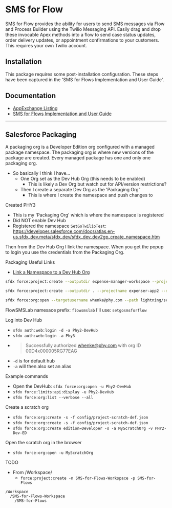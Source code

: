 # SMS for Flow

SMS for Flow provides the ability for users to send SMS messages via Flow and Process Builder using the Twilio Messaging API.  Easily drag and drop these invocable Apex methods into a flow to send case status updates, order delivery updates, or appointment confirmations to your customers. This requires your own Twilio account.

## Installation

This package requires some post-installation configuration. These steps have been captured in the 'SMS for Flows Implementation and User Guide'.

## Documentation

- [AppExchange Listing](https://appexchange.salesforce.com/appxListingDetail?listingId=a0N3A00000FeF9YUAV)
- [SMS for Flows Implementation and User Guide](https://appexchange.salesforce.com/servlet/servlet.FileDownload?file=00P3A00000gAwX0UAK)

---

## Salesforce Packaging

A packaging org is a Developer Edition org configured with a managed package namespace. The packaging org is where new versions of the package are created. Every managed package has one and only one packaging org.

- So basically I think I have...
  - One Org set as the Dev Hub Org (this needs to be enabled)
    - This is likely a Dev Org but watch out for API/version restrictions?
  - Then I create a separate Dev Org as the 'Packaging Org'
    - This is where I create the namespace and push changes to

Created PHY3

- This is my 'Packaging Org' which is where the namespace is registered
- Did NOT enable Dev Hub
- Registered the namespace `SetGoTwilioTest`: <https://developer.salesforce.com/docs/atlas.en-us.sfdx_dev.meta/sfdx_dev/sfdx_dev_dev2gp_create_namespace.htm>

Then from the Dev Hub Org I link the namespace. When you get the popup to login you use the credentials from the Packaging Org.

Packaging Useful Links

- [Link a Namespace to a Dev Hub Org](https://help.salesforce.com/articleView?id=sf.sfdx_dev_reg_namespace.htm)

```bash
sfdx force:project:create --outputdir expense-manager-workspace --projectname expenser-app --defaultpackagedir source-folder

sfdx force:project:create --outputdir . --projectname expenser-app2 --defaultpackagedir source-folder

sfdx force:org:open --targetusername whenke@phy.com --path lightning/setup/Package/home
```

FlowSMSLab namesace prefix: `flowsmslab`
I'll use: `setgosmsforflow`

Log into Dev Hub

- `sfdx auth:web:login -d -a Phy2-DevHub`
- `sfdx auth:web:login -a Phy3`
- > Successfully authorized whenke@phy.com with org ID 00D4x000005RG77EAG
- `-d` is for default hub
- `-a` will then also set an alias

Example commands

- Open the DevHub: `sfdx force:org:open -u Phy2-DevHub`
- `sfdx force:limits:api:display -u Phy2-DevHub`
- `sfdx force:org:list --verbose --all`

Create a scratch org

- `sfdx force:org:create -s -f config/project-scratch-def.json`
- `sfdx force:org:create -s -f config/project-scratch-def.json`
- `sfdx force:org:create edition=Developer -s -a MyScratchOrg -v PHY2-Dev-ED`

Open the scratch org in the browser

- `sfdx force:org:open -u MyScratchOrg`

TODO

- From /Workspace/
  - `force:project:create -n SMS-for-Flows-Workspace -p SMS-for-Flows`

```text
/Workspace
  /SMS-for-Flows-Workspace
    /SMS-for-Flows
```
